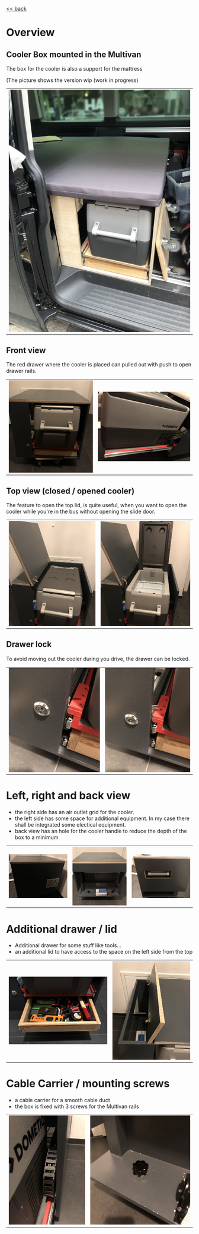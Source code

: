 [<< back](/README.md)

# Overview

## Cooler Box mounted in the Multivan

The box for the cooler is also a support for the mattress

(The picture shows the version wip (work in progress)

<center>
    <table>
        <tr>
            <td>
                <img src="../Images/Foto%2023.02.20,%2015%2059%2043.jpg" alt="Alt-Text" title="" />
            </td>
        </tr>
    </table>
</center>

## Front view

The red drawer where the cooler is placed can pulled out with push to open drawer rails.

<center>
    <table>
        <tr>
            <td>
                <img src="../Images/Foto%2026.07.20,%2023%2043%2035.jpg" alt="Alt-Text" title="" />
            </td>
            <td>
                <img src="../Images/Foto%2026.07.20,%2023%2044%2056.jpg" alt="Alt-Text" title="" />
            </td>
        </tr>
    </table>
</center>

## Top view (closed / opened cooler)

The feature to open the top lid, is quite useful, when you want to open the cooler while you're in the bus without opening the slide door.

<center>
    <table>
        <tr>
            <td>
                <img src="../Images/Foto%2026.07.20,%2023%2044%2010.jpg" alt="Alt-Text" title="" />
            </td>
            <td>
                <img src="../Images/Foto%2026.07.20,%2023%2044%2016.jpg" alt="Alt-Text" title="" />
            </td>
        </tr>
    </table>
</center>

## Drawer lock

To avoid moving out the cooler during you drive, the drawer can be locked.

<center>
    <table>
        <td>
            <img src="../Images/Foto%2026.07.20,%2023%2045%2020.jpg" alt="Alt-Text" title="" />
        </td>
        <td>
            <img src="../Images/Foto%2026.07.20,%2023%2045%2028.jpg" alt="Alt-Text" title="" />
        </td>
        </tr>
    </table>
</center>

# Left, right and back view

- the right side has an air outlet grid for the cooler.
- the left side has some space for additional equipment. In my case there shall be integrated some electical equipment.
- back view has an hole for the cooler handle to reduce the depth of the box to a minimum

<center>
    <table>
        <tr>
            <td>
                <img src="../Images/Foto%2026.07.20,%2023%2045%2054.jpg" alt="Alt-Text" title="" />
            </td>
            <td>
                <img src="../Images/Foto%2026.07.20,%2023%2047%2012.jpg" alt="Alt-Text" title="" />
            </td>
            <td>
                <img src="../Images/Foto%2026.07.20,%2023%2046%2026.jpg" alt="Alt-Text" title="" />
            </td>
        </tr>
    </table>
</center>

# Additional drawer / lid

- Additional drawer for some stuff like tools...
- an additional lid to have access to the space on the left side from the top

<center>
    <table>
        <tr>
            <td>
                <img src="../Images/Foto%2026.07.20,%2023%2045%2013.jpg" alt="Alt-Text" title="" />
            </td>
            <td>
                <img src="../Images/Foto%2026.07.20,%2023%2045%2037.jpg" alt="Alt-Text" title="" />
            </td>        </tr>
    </table>
</center>

# Cable Carrier / mounting screws

- a cable carrier for a smooth cable duct
- the box is fixed with 3 screws for the Multivan rails

<center>
    <table>
        <tr>
            <td>
                <img src="../Images/Foto%2026.07.20,%2023%2045%2001.jpg" alt="Alt-Text" title="" />
            </td>
            <td>
                <img src="../Images/Foto%2026.07.20,%2023%2047%2029.jpg" alt="Alt-Text" title="" />
            </td>
        </tr>
    </table>
</center>
